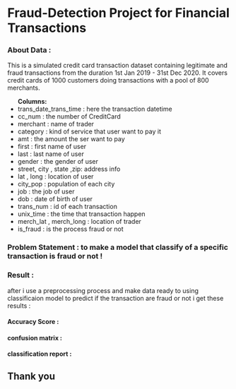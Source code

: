 # Fraud-Detection Project for Financial Transactions
<p>
  <div>  <h3>About Data : </h3>This is a simulated credit card transaction dataset containing legitimate and fraud transactions from the duration 1st Jan 2019 - 31st Dec 2020. It covers credit cards of 1000 customers doing transactions with a pool of 800 merchants.</div>
</p>
<div>
  <ul>
    <b>Columns: </b>
    <li>trans_date_trans_time : here the transaction datetime</li>
    <li>cc_num : the number of CreditCard</li>
    <li>merchant : name of trader</li>
    <li>category : kind of service that user want to pay it</li>
    <li>amt : the amount the ser want to pay </li>
    <li>first : first name of user</li>
    <li>last : last name of user</li>
    <li>gender : the gender of user</li>
    <li>street, city , state ,zip: address info</li>
    <li>lat , long : location of user</li>
    <li>city_pop : population of each city</li>
    <li>job : the job of user</li>
    <li>dob : date of birth of user</li>
    <li>trans_num : id of each transaction</li>
    <li>unix_time : the time that transaction happen</li>
    <li>merch_lat , merch_long : location of trader</li>
    <li>is_fraud : is the process fraud or not</li>
  </ul>
</div>
<h3>Problem Statement : to make a model that classify of a specific transaction is fraud or not !</h3>
<p>
<h3>Result : </h3>
<div>after i use a preprocessing process and make data ready to using classificaion model to predict if the transaction are fraud or not i get these results :
<h4>Accuracy Score : </h4>
<h4>confusion matrix : </h4>
<h4>classification report : </h4>
</div>
<h2>Thank you</h2>
</p>

